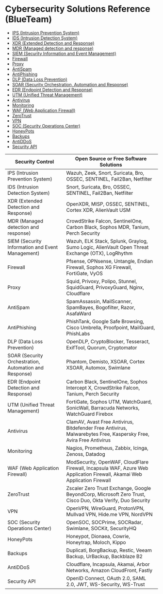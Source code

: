 # Cybersecurity Solutions Reference (BlueTeam)

- [IPS (Intrusion Prevention System)](#)
- [IDS (Intrusion Detection System)](#)
- [XDR (Extended Detection and Response)](#)
- [MDR (Managed detection and response)](#)
- [SIEM (Security Information and Event Management)](#)
- [Firewall](#)
- [Proxy](#)
- [AntiSpam](#)
- [AntiPhishing](#)
- [DLP (Data Loss Prevention)](#)
- [SOAR (Security Orchestration, Automation and Response)](#)
- [EDR (Endpoint Detection and Response)](#)
- [UTM (Unified Threat Management)](#)
- [Antivirus](#)
- [Monitoring](#)
- [WAF (Web Application Firewall)](#)
- [ZeroTrust](#)
- [VPN](#)
- [SOC (Security Operations Center)](#)
- [HoneyPots](#)
- [Backups](#)
- [AntiDDoS](#)
- [Security API](#)

| Security Control | Open Source or Free Software Solutions |
|---|---|
| IPS (Intrusion Prevention System) | Wazuh, Zeek, Snort, Suricata, Bro, OSSEC, SENTINEL, Fail2Ban, Netfilter |
| IDS (Intrusion Detection System) | Snort, Suricata, Bro, OSSEC, SENTINEL, Fail2Ban, Netfilter |
| XDR (Extended Detection and Response) | OpenXDR, MISP, OSSEC, SENTINEL, Cortex XDR, AlienVault USM |
| MDR (Managed detection and response) | CrowdStrike Falcon, SentinelOne, Carbon Black, Sophos MDR, Tanium, Perch Security |
| SIEM (Security Information and Event Management) | Wazuh, ELK Stack, Splunk, Graylog, Sumo Logic, AlienVault Open Threat Exchange (OTX), LogRhythm |
| Firewall | Pfsense, OPNsense, Untangle, Endian Firewall, Sophos XG Firewall, FortiGate, VyOS |
| Proxy | Squid, Privoxy, Polipo, Stunnel, SquidGuard, PrivoxyGuard, Nginx, Cloudflare |
| AntiSpam | SpamAssassin, MailScanner, SpamBayes, Bogofilter, Razor, AsafaWard |
| AntiPhishing | PhishTank, Google Safe Browsing, Cisco Umbrella, Proofpoint, MailGuard, PhishLabs |
| DLP (Data Loss Prevention) | OpenDLP, CryptoBlocker, Tesseract, ExifTool, Quorum, Cryptomator |
| SOAR (Security Orchestration, Automation and Response) | Phantom, Demisto, XSOAR, Cortex XSOAR, Automox, Swimlane |
| EDR (Endpoint Detection and Response) | Carbon Black, SentinelOne, Sophos Intercept X, CrowdStrike Falcon, Tanium, Perch Security |
| UTM (Unified Threat Management) | FortiGate, Sophos UTM, WatchGuard, SonicWall, Barracuda Networks, WatchGuard Firebox |
| Antivirus | ClamAV, Avast Free Antivirus, Bitdefender Free Antivirus, Malwarebytes Free, Kaspersky Free, Avira Free Antivirus |
| Monitoring | Nagios, Prometheus, Zabbix, Icinga, Zenoss, Datadog |
| WAF (Web Application Firewall) | ModSecurity, OpenWAF, CloudFlare Firewall, Incapsula WAF, Azure Web Application Firewall, Akamai Web Application Firewall |
| ZeroTrust | Zscaler Zero Trust Exchange, Google BeyondCorp, Microsoft Zero Trust, Cisco Duo, Okta Verify, Duo Security |
| VPN | OpenVPN, WireGuard, ProtonVPN, Mullvad VPN, Hide.me VPN, NordVPN |
| SOC (Security Operations Center) | OpenSOC, SOCPrime, SOCRadar, Swimlane, SOCKit, SecurityHQ |
| HoneyPots | Honeypot, Dionaea, Cowrie, Honeytrap, Moloch, Kippo |
| Backups | Duplicati, BorgBackup, Restic, Veeam Backup, UrBackup, Backblaze B2 |
| AntiDDoS | Cloudflare, Incapsula, Akamai, Arbor Networks, Amazon CloudFront, Fastly |
| Security API | OpenID Connect, OAuth 2.0, SAML 2.0, JWT, WS-Security, WS-Trust |







